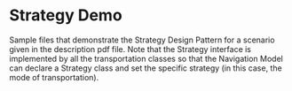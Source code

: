 # Strategy Demo
Sample files that demonstrate the Strategy Design Pattern for a scenario given in the description pdf file. Note that the Strategy interface is implemented by all the transportation classes so that the Navigation Model can declare a Strategy class and set the specific strategy (in this case, the  mode of transportation).
